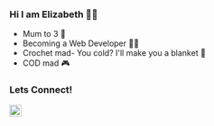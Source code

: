 
### Hi I am Elizabeth 👋✨
  <ul>
    <li>Mum to 3 👶 </li>
    <li>Becoming a Web Developer 👩‍💻 </li>
    <li>Crochet mad- You cold? I'll make you a blanket 🧶 </li>
    <li>COD mad 🎮 </li>
  </ul>
  
### Lets Connect!
<p>
  <a href="https://www.linkedin.com/in/elizabethmuir91/"><img align="left" src="https://raw.githubusercontent.com/xXxLizzy91xXx/xXxLizzy91xXx/main/imgs/linkedin.png" alt="Linkedin Icon" width="21px"></a>
</p>
